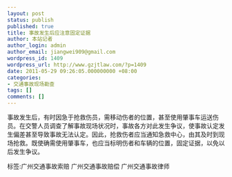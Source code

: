 ```yaml
---
layout: post
status: publish
published: true
title: 事故发生后应注意固定证据
author: 本站记者
author_login: admin
author_email: jiangwei909@gmail.com
wordpress_id: 1409
wordpress_url: http://www.gzjtlaw.com/?p=1409
date: 2011-05-29 09:26:05.000000000 +08:00
categories:
- 交通事故现场勘查
tags: []
comments: []
---
```

 事故发生后，有时因急于抢救伤员，需移动伤者的位置，甚至使用肇事车运送伤员。在交警人员调查了解事故现场状况时，事故各方对此发生争议，使事故认定发生偏差甚至导致事故无法认定。因此，抢救伤者应当通知急救中心，由其及时到现场抢救。既使确需使用肇事车，也应当标明伤者和车辆的位置，固定证据，以免以后发生争议。标签:广州交通事故索赔 广州交通事故赔偿 广州交通事故律师

